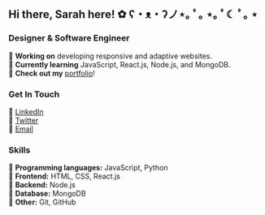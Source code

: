 <h2>Hi there, Sarah here! ✿ ʕ・ᴥ・ʔノ⋆｡ ﾟ｡ ⋆｡ ﾟ☾ ﾟ｡ ⋆ </h2>

<h3>Designer & Software Engineer</h3>
🌷 <strong>Working on</strong> developing responsive and adaptive websites.
<br> 🌷 <strong>Currently learning</strong> JavaScript, React.js, Node.js, and MongoDB.
<br> 🌷 <strong>Check out my</strong> <a href="https://xsarahyu.github.io/portfolio/">portfolio</a>!

<h3>Get In Touch</h3>
🌸 <a href="https://linkedin.com/in/sarah-a-yu" target="_blank">LinkedIn</a>
<br> 🌸 <a href="https://twitter.com/xsarahyu" target="_blank">Twitter</a>
<br> 🌸 <a href="mailto:xsarahyu@gmail.com" target="_blank">Email</a>

<h3>Skills</h3>
🌼 <strong>Programming languages:</strong> JavaScript, Python
<br> 🌼 <strong>Frontend:</strong> HTML, CSS, React.js
<br> 🌼 <strong>Backend:</strong> Node.js
<br> 🌼 <strong>Database:</strong> MongoDB
<br> 🌼 <strong>Other:</strong> Git, GitHub
